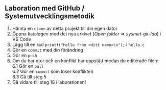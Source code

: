 ## Laboration med GitHub / Systemutvecklingsmetodik
1. Hämta en `clone` av detta projekt till din egen dator
2. Öppna katalogen med det nya arkivet (*Open folder* => *sysmet-git-lab*) i VS Code  
3. Lägg till en rad `printf("Hello from <ditt namn>\n");` i `hello.c`
4. Gör en `commit` med din förändring
5. Gör en `push`
6. Om du har otur och en konflikt har uppstått medan du editerade filen:  
   6.1 Gör en `pull`  
   6.2 Gör en `commit` som löser konflikten  
   6.3 Gå till steg 5  
7. Gå vidare till steg 18 i laborationen!
